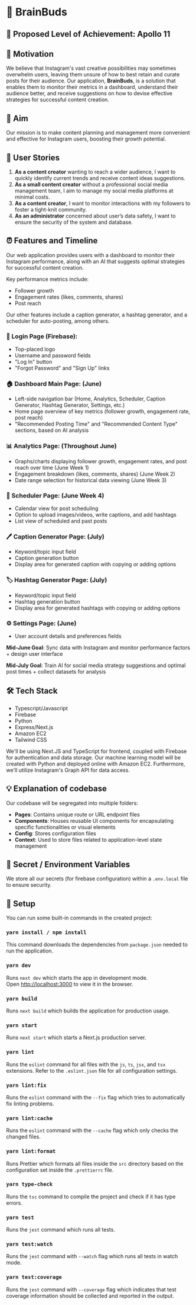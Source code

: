 # 🧠 BrainBuds

## 🎯 Proposed Level of Achievement: Apollo 11

## 🌟 Motivation 

We believe that Instagram's vast creative possibilities may sometimes overwhelm users, leaving them unsure of how to best retain and curate posts for their audience. Our application, **BrainBuds**, is a solution that enables them to monitor their metrics in a dashboard, understand their audience better, and receive suggestions on how to devise effective strategies for successful content creation. 

## 🚀 Aim 

Our mission is to make content planning and management more convenient and effective for Instagram users, boosting their growth potential.

## 👥 User Stories

1. **As a content creator** wanting to reach a wider audience, I want to quickly identify current trends and receive content ideas suggestions.
2. **As a small content creator** without a professional social media management team, I aim to manage my social media platforms at minimal costs.
3. **As a content creator**, I want to monitor interactions with my followers to foster a tight-knit community.
4. **As an administrator** concerned about user’s data safety, I want to ensure the security of the system and database.

## ⏰ Features and Timeline

Our web application provides users with a dashboard to monitor their Instagram performance, along with an AI that suggests optimal strategies for successful content creation. 

Key performance metrics include:
- Follower growth
- Engagement rates (likes, comments, shares)
- Post reach

Our other features include a caption generator, a hashtag generator, and a scheduler for auto-posting, among others.

### 🎨 Login Page (Firebase):

- Top-placed logo
- Username and password fields
- "Log In" button
- "Forgot Password" and "Sign Up" links

### 🏠 Dashboard Main Page: (June)

- Left-side navigation bar (Home, Analytics, Scheduler, Caption Generator, Hashtag Generator, Settings, etc.)
- Home page overview of key metrics (follower growth, engagement rate, post reach)
- "Recommended Posting Time" and "Recommended Content Type" sections, based on AI analysis

### 📊 Analytics Page: (Throughout June)

- Graphs/charts displaying follower growth, engagement rates, and post reach over time (June Week 1)
- Engagement breakdown (likes, comments, shares) (June Week 2)
- Date range selection for historical data viewing (June Week 3)

### 📅 Scheduler Page: (June Week 4)

- Calendar view for post scheduling
- Option to upload images/videos, write captions, and add hashtags
- List view of scheduled and past posts

### 🖊️ Caption Generator Page: (July)

- Keyword/topic input field
- Caption generation button
- Display area for generated caption with copying or adding options

### 🏷️ Hashtag Generator Page: (July)

- Keyword/topic input field
- Hashtag generation button
- Display area for generated hashtags with copying or adding options

### ⚙️ Settings Page: (June)

- User account details and preferences fields

**Mid-June Goal**: Sync data with Instagram and monitor performance factors + design user interface

**Mid-July Goal**: Train AI for social media strategy suggestions and optimal post times + collect datasets for analysis

## 🛠️ Tech Stack

- Typescript/Javascript
- Firebase
- Python
- Express/Next.js
- Amazon EC2
- Tailwind CSS

We'll be using Next.JS and TypeScript for frontend, coupled with Firebase for authentication and data storage. Our machine learning model will be created with Python and deployed online with Amazon EC2. Furthermore, we'll utilize Instagram's Graph API for data access.

## 💡 Explanation of codebase

Our codebase will be segregated into multiple folders:

- **Pages**: Contains unique route or URL endpoint files
- **Components**: Houses reusable UI components for encapsulating specific functionalities or visual elements
- **Config**: Stores configuration files
- **Context**: Used to store files related to application-level state management

## 🤫 Secret / Environment Variables

We store all our secrets (for firebase configuration) within a `.env.local` file to ensure security.

## 🔧 Setup

You can run some built-in commands in the created project:

### `yarn install / npm install`

This command downloads the dependencies from `package.json` needed to run the application.

### `yarn dev`

Runs `next dev` which starts the app in development mode.<br>
Open [http://localhost:3000](http://localhost:3000) to view it in the browser.

### `yarn build`

Runs `next build` which builds the application for production usage.

### `yarn start`

Runs `next start` which starts a Next.js production server.

### `yarn lint`

Runs the `eslint` command for all files with the `js`, `ts`, `jsx`, and `tsx` extensions. Refer to the `.eslint.json` file for all configuration settings.

### `yarn lint:fix`

Runs the `eslint` command with the `--fix` flag which tries to automatically fix linting problems.

### `yarn lint:cache`

Runs the `eslint` command with the `--cache` flag which only checks the changed files.

### `yarn lint:format`

Runs Prettier which formats all files inside the `src` directory based on the configuration set inside the `.prettierrc` file.

### `yarn type-check`

Runs the `tsc` command to compile the project and check if it has type errors.

### `yarn test`

Runs the `jest` command which runs all tests.

### `yarn test:watch`

Runs the `jest` command with `--watch` flag which runs all tests in watch mode.

### `yarn test:coverage`

Runs the `jest` command with `--coverage` flag which indicates that test coverage information should be collected and reported in the output.
